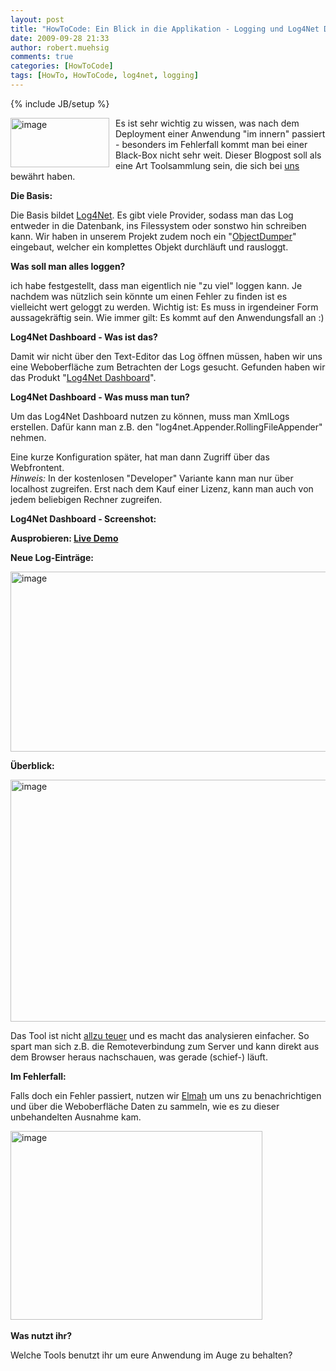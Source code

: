```yaml
---
layout: post
title: "HowToCode: Ein Blick in die Applikation - Logging und Log4Net Dashboard"
date: 2009-09-28 21:33
author: robert.muehsig
comments: true
categories: [HowToCode]
tags: [HowTo, HowToCode, log4net, logging]
---
```

{% include JB/setup %}
<p><a href="{{BASE_PATH}}/assets/wp-images/image825.png"><img style="border-right: 0px; border-top: 0px; margin: 0px 10px 0px 0px; border-left: 0px; border-bottom: 0px" height="79" alt="image" src="{{BASE_PATH}}/assets/wp-images/image_thumb9.png" width="158" align="left" border="0"></a>Es ist sehr wichtig zu wissen, was nach dem Deployment einer Anwendung "im innern" passiert - besonders im Fehlerfall kommt man bei einer Black-Box nicht sehr weit. Dieser Blogpost soll als eine Art Toolsammlung sein, die sich bei <a href="{{BASE_PATH}}/2009/09/06/diesachsende/">uns</a> bewährt haben.</p><p><strong>Die Basis:</strong></p> <p>Die Basis bildet <a href="{{BASE_PATH}}/2009/05/08/howto-logging-mit-log4net/">Log4Net</a>. Es gibt viele Provider, sodass man das Log entweder in die Datenbank, ins Filessystem oder sonstwo hin schreiben kann. Wir haben in unserem Projekt zudem noch ein "<a href="{{BASE_PATH}}/2009/05/13/howto-objekte-rekursiv-durchlaufen-ein-objectdumper-frs-logging-mittels-reflection/">ObjectDumper</a>" eingebaut, welcher ein komplettes Objekt durchläuft und rausloggt.</p> <p><strong>Was soll man alles loggen?</strong></p> <p>ich habe festgestellt, dass man eigentlich nie "zu viel" loggen kann. Je nachdem was nützlich sein könnte um einen Fehler zu finden ist es vielleicht wert geloggt zu werden. Wichtig ist: Es muss in irgendeiner Form aussagekräftig sein. Wie immer gilt: Es kommt auf den Anwendungsfall an :)</p> <p><strong>Log4Net Dashboard - Was ist das?</strong></p> <p>Damit wir nicht über den Text-Editor das Log öffnen müssen, haben wir uns eine Weboberfläche zum Betrachten der Logs gesucht. Gefunden haben wir das Produkt "<a href="http://www.l4ndash.com/">Log4Net Dashboard</a>".</p> <p><strong>Log4Net Dashboard - Was muss man tun?</strong></p> <p>Um das Log4Net Dashboard nutzen zu können, muss man XmlLogs erstellen. Dafür kann man z.B. den "log4net.Appender.RollingFileAppender" nehmen.</p> <p>Eine kurze Konfiguration später, hat man dann Zugriff über das Webfrontent.<br><em>Hinweis:</em> In der kostenlosen "Developer" Variante kann man nur über localhost zugreifen. Erst nach dem Kauf einer Lizenz, kann man auch von jedem beliebigen Rechner zugreifen.</p> <p><strong>Log4Net Dashboard - Screenshot:</strong></p> <p><strong>Ausprobieren: <a href="http://demo.l4ndash.com/">Live Demo</a></strong></p> <p><strong>Neue Log-Einträge:</strong></p> <p><a href="{{BASE_PATH}}/assets/wp-images/image826.png"><img style="border-right: 0px; border-top: 0px; border-left: 0px; border-bottom: 0px" height="288" alt="image" src="{{BASE_PATH}}/assets/wp-images/image_thumb10.png" width="550" border="0"></a> </p> <p><strong>Überblick:</strong></p> <p><a href="{{BASE_PATH}}/assets/wp-images/image827.png"><img style="border-right: 0px; border-top: 0px; border-left: 0px; border-bottom: 0px" height="387" alt="image" src="{{BASE_PATH}}/assets/wp-images/image_thumb11.png" width="555" border="0"></a> </p> <p>Das Tool ist nicht <a href="http://www.l4ndash.com/Purchase.aspx">allzu teuer</a> und es macht das analysieren einfacher. So spart man sich z.B. die Remoteverbindung zum Server und kann direkt aus dem Browser heraus nachschauen, was gerade (schief-) läuft.</p> <p><strong>Im Fehlerfall:</strong></p> <p>Falls doch ein Fehler passiert, nutzen wir <a href="{{BASE_PATH}}/2009/06/09/howto-elmah-in-aspnet-mvc-iis7-frs-errorlogging/">Elmah</a> um uns zu benachrichtigen und über die Weboberfläche Daten zu sammeln, wie es zu dieser unbehandelten Ausnahme kam.</p> <p><a href="{{BASE_PATH}}/assets/wp-images/image828.png"><img style="border-right: 0px; border-top: 0px; border-left: 0px; border-bottom: 0px" height="302" alt="image" src="{{BASE_PATH}}/assets/wp-images/image_thumb12.png" width="403" border="0"></a>&nbsp;</p> <p><strong>Was nutzt ihr?</strong></p> <p>Welche Tools benutzt ihr um eure Anwendung im Auge zu behalten? </p>
